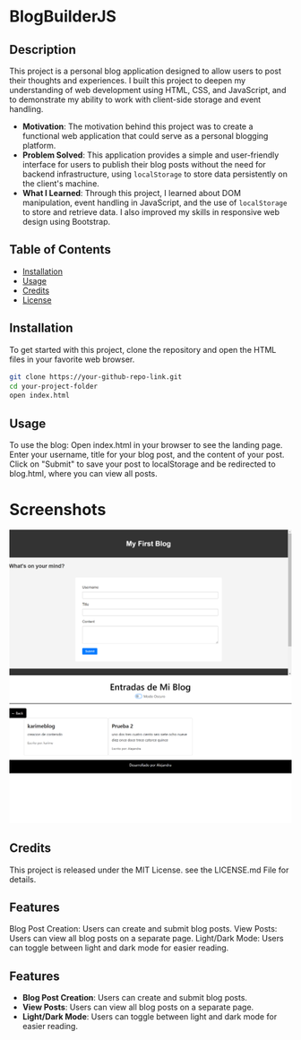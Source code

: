 # BlogBuilderJS

## Description

This project is a personal blog application designed to allow users to post their thoughts and experiences. I built this project to deepen my understanding of web development using HTML, CSS, and JavaScript, and to demonstrate my ability to work with client-side storage and event handling.

- **Motivation**: The motivation behind this project was to create a functional web application that could serve as a personal blogging platform.
- **Problem Solved**: This application provides a simple and user-friendly interface for users to publish their blog posts without the need for backend infrastructure, using `localStorage` to store data persistently on the client's machine.
- **What I Learned**: Through this project, I learned about DOM manipulation, event handling in JavaScript, and the use of `localStorage` to store and retrieve data. I also improved my skills in responsive web design using Bootstrap.

## Table of Contents

- [Installation](#installation)
- [Usage](#usage)
- [Credits](#credits)
- [License](#license)

## Installation

To get started with this project, clone the repository and open the HTML files in your favorite web browser.

```bash
git clone https://your-github-repo-link.git
cd your-project-folder
open index.html
```

## Usage
To use the blog:
Open index.html in your browser to see the landing page.
Enter your username, title for your blog post, and the content of your post.
Click on "Submit" to save your post to localStorage and be redirected to blog.html, where you can view all posts.

# Screenshots

![alt text](assets/images/index.png)
![alt text](assets/images/blog.png)


## Credits
This project is released under the MIT License. see the LICENSE.md File for details.

## Features
Blog Post Creation: Users can create and submit blog posts.
View Posts: Users can view all blog posts on a separate page.
Light/Dark Mode: Users can toggle between light and dark mode for easier reading.

## Features

- **Blog Post Creation**: Users can create and submit blog posts.
- **View Posts**: Users can view all blog posts on a separate page.
- **Light/Dark Mode**: Users can toggle between light and dark mode for easier reading.
